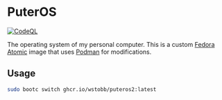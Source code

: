 # PuterOS
[![CodeQL](https://github.com/wstobb/PuterOS/actions/workflows/github-code-scanning/codeql/badge.svg)](https://github.com/wstobb/PuterOS/actions/workflows/github-code-scanning/codeql)

The operating system of my personal computer. This is a custom [Fedora Atomic](https://fedoraproject.org/atomic-desktops/) image that uses [Podman](https://podman.io/) for modifications.

## Usage
```bash
sudo bootc switch ghcr.io/wstobb/puteros2:latest
```
